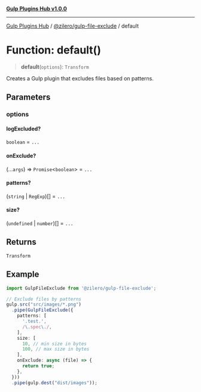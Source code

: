[**Gulp Plugins Hub v1.0.0**](../../../README.md)

***

[Gulp Plugins Hub](../../../packages.md) / [@zilero/gulp-file-exclude](../README.md) / default

# Function: default()

> **default**(`options`): `Transform`

Creates a Gulp plugin that excludes files based on patterns.

## Parameters

### options

#### logExcluded?

`boolean` = `...`

#### onExclude?

(...`args`) => `Promise`\<`boolean`\> = `...`

#### patterns?

(`string` \| `RegExp`)[] = `...`

#### size?

(`undefined` \| `number`)[] = `...`

## Returns

`Transform`

## Example

```ts
import GulpFileExclude from '@zilero/gulp-file-exclude';

// Exclude files by patterns
gulp.src("src/images/*.png")
  .pipe(GulpFileExclude({
    patterns: [
      '.test.',
      /\.spec\./,
    ],
    size: [
      10, // min size in bytes
      100, // max size in bytes
    ],
    onExclude: async (file) => {
      return true;
    },
  }))
  .pipe(gulp.dest("dist/images"));
```
